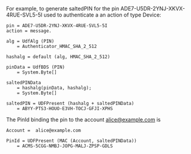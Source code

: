 

For example, to generate saltedPIN for the pin
ADE7-U5DR-2YNJ-XKVX-4RUE-SVL5-5I used to authenticate a an action of type Device:

~~~~
pin = ADE7-U5DR-2YNJ-XKVX-4RUE-SVL5-5I
action = message.

alg = UdfAlg (PIN)
    = Authenticator_HMAC_SHA_2_512

hashalg = default (alg, HMAC_SHA_2_512)

pinData = UdfBDS (PIN)
    = System.Byte[]

saltedPINData 
    = hashalg(pinData, hashalg);
    = System.Byte[]

saltedPIN = UDFPresent (hashalg + saltedPINData)
    = ABYY-PTS3-HOUO-E3VH-TOCJ-GFJI-XPHS
~~~~

The PinId binding the pin to the account alice@example.com is

~~~~
Account =  alice@example.com 

PinId = UDFPresent (MAC (Account, saltedPINData))
    = ACMS-5CGG-NMBJ-JOPG-MALJ-ZPSP-GDLS
~~~~

